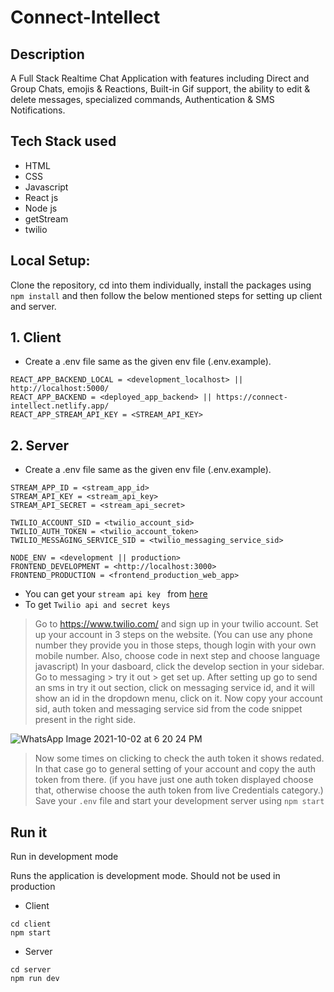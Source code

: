# Connect-Intellect
## Description
A Full Stack Realtime Chat Application with features including Direct and Group Chats, emojis & Reactions, Built-in Gif support, the ability to edit & delete messages, specialized commands, Authentication &amp; SMS Notifications.

## Tech Stack used

* HTML
* CSS
* Javascript
* React js
* Node js
* getStream
* twilio

## Local Setup: 

Clone the repository, cd into them individually, install the packages using `npm install` and then follow the below mentioned steps for setting up client and server.

## 1. Client
- Create a .env file same as the given env file (.env.example).
```
REACT_APP_BACKEND_LOCAL = <development_localhost> || http://localhost:5000/
REACT_APP_BACKEND = <deployed_app_backend> || https://connect-intellect.netlify.app/
REACT_APP_STREAM_API_KEY = <STREAM_API_KEY>
```

## 2. Server
-  Create a .env file same as the given env file (.env.example).
```
STREAM_APP_ID = <stream_app_id>
STREAM_API_KEY = <stream_api_key>
STREAM_API_SECRET = <stream_api_secret>

TWILIO_ACCOUNT_SID = <twilio_account_sid>
TWILIO_AUTH_TOKEN = <twilio_account_token>
TWILIO_MESSAGING_SERVICE_SID = <twilio_messaging_service_sid>

NODE_ENV = <development || production>
FRONTEND_DEVELOPMENT = <http://localhost:3000>
FRONTEND_PRODUCTION = <frontend_production_web_app>
```
- You can get your `stream api key ` from [here](https://getstream.io/)
- To get `Twilio api and secret keys`
 > Go to https://www.twilio.com/ and sign up in your twilio account. 
 > Set up your account in 3 steps on the website. (You can use any phone number they provide you in those steps, though login with your own mobile number. Also, choose code in next step and choose language javascript)
 > In your dasboard, click the develop section in your sidebar. 
 > Go to messaging > try it out > get set up.
 > After setting up go to send an sms in try it out section, click on messaging service id, and it will show an id in the dropdown menu, click on it. 
 > Now copy your account sid, auth token and messaging service sid from the code snippet present in the right side.

![WhatsApp Image 2021-10-02 at 6 20 24 PM](https://user-images.githubusercontent.com/56053777/135716969-e68d4760-a348-4bef-9b48-f43ef2cd0847.jpeg)

> Now some times on clicking to check the auth token it shows redated. In that case go to general setting of your account and copy the auth token from there. (if you have just one auth token displayed choose that, otherwise choose the auth token from live Credentials category.)
> Save your `.env` file and start your development server using `npm start`

## Run it
Run in development mode

Runs the application is development mode. Should not be used in production
- Client
```
cd client
npm start
```
- Server
```
cd server
npm run dev
```
